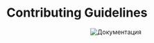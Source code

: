 # Contributing Guidelines

<div align="center" style="margin: 15px 0">
  <img src="https://github.com/alexeev-prog/KintsugiOS/actions/workflows/static.yml/badge.svg" alt="Документация">
</div>



